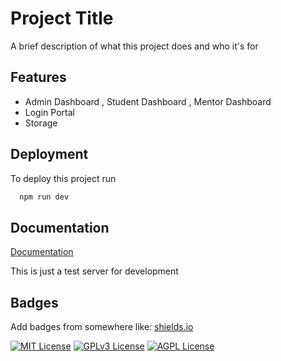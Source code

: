 
# Project Title

A brief description of what this project does and who it's for


## Features

- Admin Dashboard , Student Dashboard , Mentor Dashboard
- Login Portal 
- Storage 

## Deployment

To deploy this project run

```bash
  npm run dev 
```


## Documentation

[Documentation](https://linktodocumentation)

This is just a test server for development 
## Badges

Add badges from somewhere like: [shields.io](https://shields.io/)

[![MIT License](https://img.shields.io/badge/License-MIT-green.svg)](https://choosealicense.com/licenses/mit/)
[![GPLv3 License](https://img.shields.io/badge/License-GPL%20v3-yellow.svg)](https://opensource.org/licenses/)
[![AGPL License](https://img.shields.io/badge/license-AGPL-blue.svg)](http://www.gnu.org/licenses/agpl-3.0)
